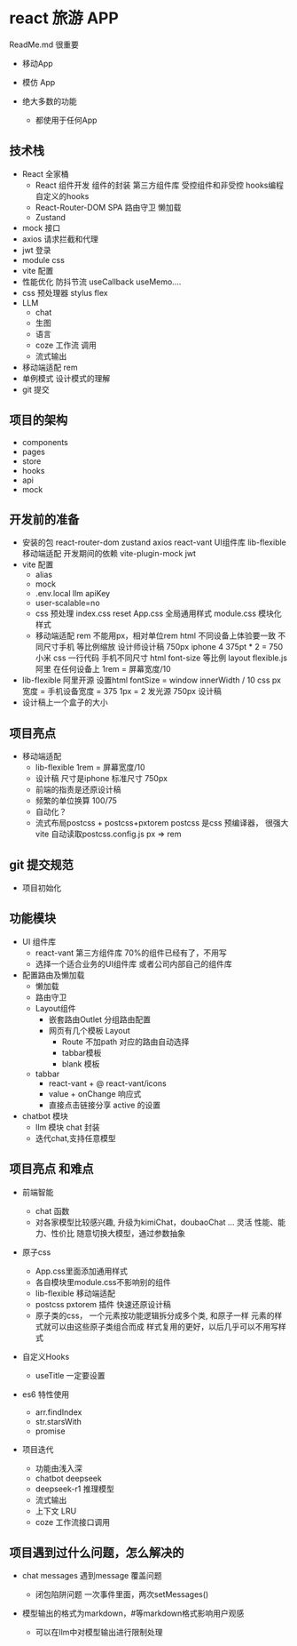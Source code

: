 # react 旅游 APP
ReadMe.md 很重要
- 移动App 
- 模仿 App

- 绝大多数的功能
    - 都使用于任何App

## 技术栈

- React 全家桶
  - React 组件开发
    组件的封装
    第三方组件库
    受控组件和非受控
    hooks编程 自定义的hooks
  - React-Router-DOM
        SPA
        路由守卫
        懒加载
  - Zustand
- mock 接口
- axios 请求拦截和代理
- jwt 登录
- module css
- vite 配置
- 性能优化
  防抖节流
  useCallback useMemo....
- css 预处理器 stylus
    flex
- LLM
    - chat
    - 生图
    - 语言
    - coze 工作流 调用
    - 流式输出
- 移动端适配
    rem 
- 单例模式  设计模式的理解
- git 提交

## 项目的架构
- components
- pages
- store
- hooks
- api
- mock

## 开发前的准备
- 安装的包 
    react-router-dom
    zustand 
    axios
    react-vant  UI组件库
    lib-flexible    移动端适配 
    开发期间的依赖
    vite-plugin-mock
    jwt
- vite 配置
    - alias
    - mock
    - .env.local
    llm apiKey 
    - user-scalable=no
    - css 预处理
        index.css reset
        App.css 全局通用样式
        module.css 模块化样式
    - 移动端适配 rem
        不能用px，相对单位rem html
        不同设备上体验要一致
        不同尺寸手机 等比例缩放
        设计师设计稿 750px iphone 4 375pt * 2 = 750
        小米 
        css 一行代码 手机不同尺寸 html font-size 等比例
        layout
        flexible.js 阿里 在任何设备上
        1rem = 屏幕宽度/10
- lib-flexible
    阿里开源
    设置html fontSize = window
    innerWidth / 10
    css px 宽度 = 手机设备宽度 = 375
    1px = 2 发光源
    750px 设计稿
- 设计稿上一个盒子的大小

## 项目亮点
- 移动端适配
    - lib-flexible 1rem = 屏幕宽度/10
    - 设计稿 尺寸是iphone 标准尺寸 750px
    - 前端的指责是还原设计稿
    - 频繁的单位换算  100/75
    - 自动化？
    - 流式布局postcss + postcss+pxtorem
      postcss 是css 预编译器， 很强大
      vite 自动读取postcss.config.js
      px => rem

## git 提交规范
- 项目初始化
## 功能模块
- UI 组件库
    - react-vant 第三方组件库 70%的组件已经有了，不用写
    - 选择一个适合业务的UI组件库 或者公司内部自己的组件库
- 配置路由及懒加载
    - 懒加载
    - 路由守卫
    - Layout组件
        - 嵌套路由Outlet 分组路由配置
        - 网页有几个模板 Layout
          - Route 不加path 对应的路由自动选择
          - tabbar模板
          - blank 模板
    - tabbar
        - react-vant + @ react-vant/icons
        - value + onChange 响应式
        - 直接点击链接分享 active 的设置
- chatbot 模块
    - llm 模块 chat 封装
    - 迭代chat,支持任意模型

## 项目亮点 和难点
- 前端智能
    - chat 函数
    - 对各家模型比较感兴趣, 升级为kimiChat，doubaoChat ... 灵活
        性能、能力、性价比
        随意切换大模型，通过参数抽象
- 原子css
    - App.css里面添加通用样式
    - 各自模块里module.css不影响别的组件
    - lib-flexible 移动端适配
    - postcss pxtorem 插件 快速还原设计稿
    - 原子类的css，
        一个元素按功能逻辑拆分成多个类, 和原子一样
        元素的样式就可以由这些原子类组合而成
        样式复用的更好，以后几乎可以不用写样式
- 自定义Hooks
    - useTitle
    一定要设置

- es6 特性使用
    - arr.findIndex
    - str.starsWith
    - promise

- 项目迭代
    - 功能由浅入深
    - chatbot deepseek
    - deepseek-r1 推理模型
    - 流式输出
    - 上下文 LRU 
    - coze 工作流接口调用

## 项目遇到过什么问题，怎么解决的
- chat messages 遇到message 覆盖问题
    - 闭包陷阱问题
        一次事件里面，两次setMessages()
        

- 模型输出的格式为markdown，#等markdown格式影响用户观感
    - 可以在llm中对模型输出进行限制处理